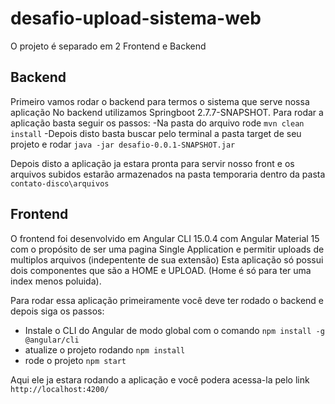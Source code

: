 # desafio-upload-sistema-web

O projeto é separado em 2 Frontend e Backend

## Backend
Primeiro vamos rodar o backend para termos o sistema que serve nossa aplicação
No backend utilizamos Springboot 2.7.7-SNAPSHOT.
Para rodar a aplicação basta seguir os passos:
-Na pasta do arquivo rode ```mvn clean install```
-Depois disto basta buscar pelo terminal a pasta target de seu projeto e rodar ```java -jar desafio-0.0.1-SNAPSHOT.jar```

Depois disto a aplicação ja estara pronta para servir nosso front e os arquivos subidos estarão armazenados na pasta temporaria dentro da pasta ```contato-disco\arquivos```


## Frontend

O frontend foi desenvolvido em Angular CLI 15.0.4 com Angular Material 15 com o propósito de ser uma pagina Single Application e permitir uploads de multiplos arquivos (indepentente de sua extensão)
Esta aplicação só possui dois componentes que são a HOME e UPLOAD. (Home é só para ter uma index menos poluida).

Para rodar essa aplicação primeiramente você deve ter rodado o backend e depois siga os passos:

- Instale o CLI do Angular de modo global com o comando ```npm install -g @angular/cli```
- atualize o projeto rodando ```npm install```
- rode o projeto ```npm start```
 
Aqui ele ja estara rodando a aplicação e você podera acessa-la pelo link ```http://localhost:4200/```